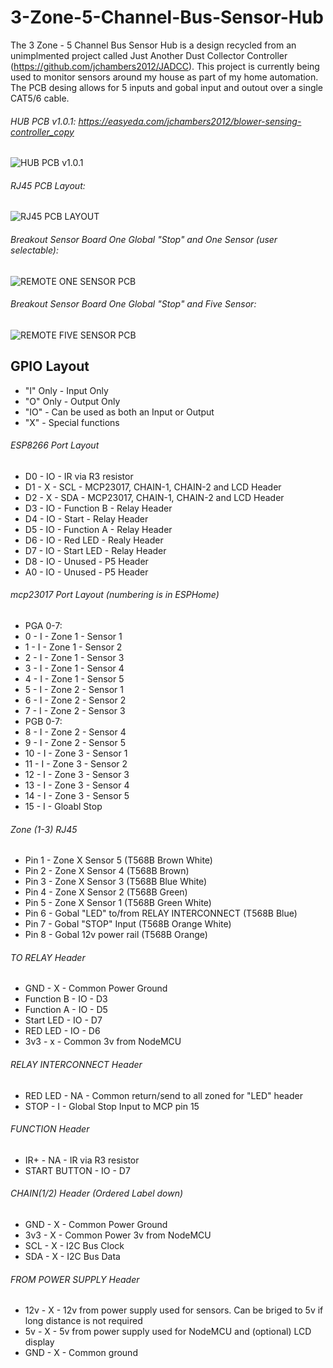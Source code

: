 # 3-Zone-5-Channel-Bus-Sensor-Hub

The 3 Zone - 5 Channel Bus Sensor Hub is a design recycled from an unimplmented project called Just Another Dust Collector Controller (https://github.com/jchambers2012/JADCC).  This project is currently being used to monitor sensors around my house as part of my home automation.  The PCB desing allows for 5 inputs and gobal input and outout over a single CAT5/6 cable.

###### HUB PCB v1.0.1: https://easyeda.com/jchambers2012/blower-sensing-controller_copy
![HUB PCB v1.0.1](https://github.com/jchambers2012/3-Zone-5-Channel-Bus-Sensor-Hub/blob/master/Images/PCB_HUB.jpg)

###### RJ45 PCB Layout:
![RJ45 PCB LAYOUT](https://github.com/jchambers2012/3-Zone-5-Channel-Bus-Sensor-Hub/blob/master/Images/RJ45_PINOUT.jpg)

 ###### Breakout Sensor Board One Global "Stop" and One Sensor (user selectable):
![REMOTE ONE SENSOR PCB](https://github.com/jchambers2012/3-Zone-5-Channel-Bus-Sensor-Hub/blob/master/Images/REMOTE_1Z_1S.jpg)

###### Breakout Sensor Board One Global "Stop" and Five Sensor:
![REMOTE FIVE SENSOR PCB](https://github.com/jchambers2012/3-Zone-5-Channel-Bus-Sensor-Hub/blob/master/Images/REMOTE_1Z_5S.jpg)

## GPIO Layout

- "I" Only - Input Only
- "O" Only - Output Only 
- "IO"     - Can be used as both an Input or Output 
- "X"      - Special functions

###### ESP8266 Port Layout
- D0 - IO - IR via R3 resistor
- D1 - X  - SCL        - MCP23017, CHAIN-1, CHAIN-2 and LCD Header
- D2 - X  - SDA        - MCP23017, CHAIN-1, CHAIN-2 and LCD Header
- D3 - IO - Function B - Relay Header
- D4 - IO - Start      - Relay Header
- D5 - IO - Function A - Relay Header
- D6 - IO - Red LED    - Realy Header
- D7 - IO - Start LED  - Relay Header
- D8 - IO - Unused     - P5 Header
- A0 - IO - Unused     - P5 Header

###### mcp23017 Port Layout (numbering is in ESPHome)
- PGA 0-7:
-  0 - I  - Zone 1 - Sensor 1
-  1 - I  - Zone 1 - Sensor 2
-  2 - I  - Zone 1 - Sensor 3
-  3 - I  - Zone 1 - Sensor 4
-  4 - I  - Zone 1 - Sensor 5 
-  5 - I  - Zone 2 - Sensor 1
-  6 - I  - Zone 2 - Sensor 2
-  7 - I  - Zone 2 - Sensor 3
- PGB 0-7:
-  8 - I  - Zone 2 - Sensor 4
-  9 - I  - Zone 2 - Sensor 5
- 10 - I  - Zone 3 - Sensor 1
- 11 - I  - Zone 3 - Sensor 2
- 12 - I  - Zone 3 - Sensor 3
- 13 - I  - Zone 3 - Sensor 4
- 14 - I  - Zone 3 - Sensor 5
- 15 - I  - Gloabl Stop

###### Zone (1-3) RJ45
- Pin 1 - Zone X Sensor 5 (T568B Brown White)
- Pin 2 - Zone X Sensor 4 (T568B Brown)
- Pin 3 - Zone X Sensor 3 (T568B Blue White)
- Pin 4 - Zone X Sensor 2 (T568B Green)
- Pin 5 - Zone X Sensor 1 (T568B Green White)
- Pin 6 - Gobal "LED" to/from RELAY INTERCONNECT (T568B Blue)
- Pin 7 - Gobal "STOP" Input (T568B Orange White)
- Pin 8 - Gobal 12v power rail (T568B Orange)

###### TO RELAY Header
- GND        - X - Common Power Ground
- Function B - IO - D3
- Function A - IO - D5
- Start LED  - IO - D7
- RED LED    - IO - D6
- 3v3        - x  - Common 3v from NodeMCU

###### RELAY INTERCONNECT Header
- RED LED - NA - Common return/send to all zoned for "LED" header
- STOP    - I  - Global Stop Input to MCP pin 15

###### FUNCTION Header
- IR+          - NA - IR via R3 resistor
- START BUTTON - IO - D7

###### CHAIN(1/2) Header (Ordered Label down)
- GND - X - Common Power Ground
- 3v3 - X - Common Power 3v from NodeMCU
- SCL - X - I2C Bus Clock
- SDA - X - I2C Bus Data

###### FROM POWER SUPPLY Header
- 12v - X - 12v from power supply used for sensors.  Can be briged to 5v if long distance is not required
- 5v  - X - 5v from power supply used for NodeMCU and (optional) LCD display
- GND - X - Common ground
